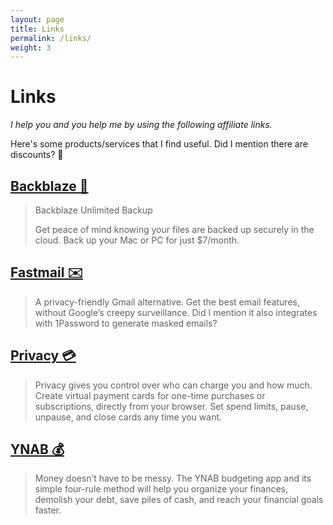 ```yaml
---
layout: page
title: Links
permalink: /links/
weight: 3
---
```


# **Links**

*I help you and you help me by using the following affiliate links.*

Here's some products/services that I find useful. Did I mention there are discounts? 🤑

## [Backblaze 💾](https://secure.backblaze.com/r/002vbj)
> Backblaze Unlimited Backup
>
> Get peace of mind knowing your files are backed up securely in the cloud. Back up your Mac or PC for just $7/month.

## [Fastmail ✉️](https://ref.fm/u28610520)
> A privacy-friendly Gmail alternative. Get the best email features, 
> without Google’s creepy surveillance. Did I mention it also integrates
> with 1Password to generate masked emails?

## [Privacy 💳](https://privacy.com/join/LPQWW)
> Privacy gives you control over who can charge you and how much. Create 
> virtual payment cards for one-time purchases or subscriptions, 
> directly from your browser. Set spend limits, pause, unpause, and 
> close cards any time you want.

## [YNAB 💰](https://ynab.com/referral/?ref=xu5yZaqT_3LMzWbf)
> Money doesn’t have to be messy. The YNAB budgeting app and its simple 
> four-rule method will help you organize your finances, demolish your 
> debt, save piles of cash, and reach your financial goals faster.
